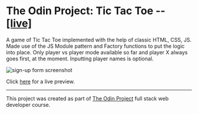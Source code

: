 # The Odin Project: Tic Tac Toe -- [[live]](https://isimeri.github.io/odin-tic-tac-toe/)

A game of Tic Tac Toe implemented with the help of classic HTML, CSS, JS. Made use of the JS Module pattern and Factory functions to put the logic into place.
Only player vs player mode available so far and player X always goes first, at the moment. Inputting player names is optional.

![sign-up form screenshot](https://i.imgur.com/pdDKIp0.png)

 Click [here](https://isimeri.github.io/odin-tic-tac-toe/) for a live preview.

---

This project was created as part of [The Odin Project](https://www.theodinproject.com) full stack web developer course.